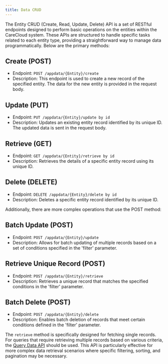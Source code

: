 ```yaml
---
title: Data CRUD
---
```


The Entity CRUD (Create, Read, Update, Delete) API is a set of RESTful endpoints designed to perform basic operations on
the entities within the CareCloud system. These APIs are structured to handle specific tasks related to each entity
type, providing a straightforward way to manage data programmatically. Below are the primary methods:

## Create (POST)

- Endpoint: `POST /appdata/{Entity}/create`
- Description: This endpoint is used to create a new record of the specified entity. The data for the new entity is
  provided in the request body.

## Update (PUT)

- Endpoint: `PUT /appdata/{Entity}/update by id`
- Description: Updates an existing entity record identified by its unique ID. The updated data is sent in the
  request body.

## Retrieve (GET)

- Endpoint: `GET /appdata/{Entity}/retrieve by id`
- Description: Retrieves the details of a specific entity record using its unique ID.

## Delete (DELETE)

- Endpoint: `DELETE /appdata/{Entity}/delete by id`
- Description: Deletes a specific entity record identified by its unique ID.

Additionally, there are more complex operations that use the POST method:

## Batch Update (POST)

- Endpoint: `POST /appdata/{Entity}/update`
- Description: Allows for batch updating of multiple records based on a set of conditions specified in the 'filter'
  parameter.

## Retrieve Unique Record (POST)

- Endpoint: `POST /appdata/{Entity}/retrieve`
- Description: Retrieves a unique record that matches the specified conditions in the 'filter' parameter.

## Batch Delete (POST)

- Endpoint: `POST /appdata/{Entity}/delete`
- Description: Enables batch deletion of records that meet certain conditions defined in the 'filter' parameter.

The `retrieve` method is specifically designed for fetching single records. For queries that require retrieving multiple
records based on various criteria, the [Query Data API](Query-Data.md) should be used. This API is particularly effective for more complex
data retrieval scenarios where specific filtering, sorting, and pagination may be necessary.
